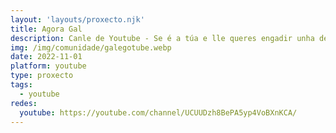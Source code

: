 ```yaml
---
layout: 'layouts/proxecto.njk'
title: Agora Gal
description: Canle de Youtube - Se é a túa e lle queres engadir unha descripción e etiquetas, ponte en contacto con nós.
img: /img/comunidade/galegotube.webp
date: 2022-11-01
platform: youtube
type: proxecto
tags:
  - youtube
redes:
  youtube: https://youtube.com/channel/UCUUDzh8BePA5yp4VoBXnKCA/
---
```


